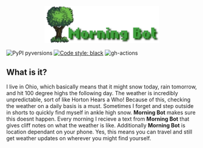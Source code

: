 <p align="center">
  <a href="https://github.com/bnkc/morningbot"><img alt="Morning Bot" src="https://github.com/bnkc/morningbot/blob/master/images/logo.png" width="60%"></a>
</p>


![PyPI pyversions](https://img.shields.io/pypi/pyversions/deadlink.svg?style=flat-square)
[![Code style: black](https://img.shields.io/badge/code%20style-black-000000.svg?style=flat-square)](https://github.com/psf/black)
![gh-actions](https://img.shields.io/github/workflow/status/nschloe/deadlink/ci?style=flat-square)

## What is it?

I live in Ohio, which basically means that it might snow today, rain tomorrow, and hit 100 degree highs the following day. The weather is incredibly unpredictable, sort of like Horton Hears a Who! Because of this, checking the weather on a daily basis is a must. Sometimes I forget and step outside in shorts to quickly find myself in ankle high snow. **Morning Bot** makes sure this doesnt happen. Every morning I recieve a text from **Morning Bot** that gives cliff notes on what the weather is like. Additionally **Morning Bot** is location dependant on your phone. Yes, this means you can travel and still get weather updates on wherever you might find yourself.  

